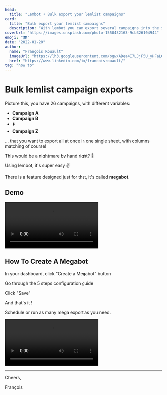 ```yaml
---
head:
  title: "Lembot • Bulk export your lemlist campaigns"
card:
  title: "Bulk export your lemlist campaigns"
  description: "With lembot you can export several campaigns into the same gsheet, one below the other, with automatic columns matching. Let me show you how."
coverUrl: "https://images.unsplash.com/photo-1550432163-9cb326104944"
emoji: "🎓"
date: "2022-01-20"
author:
  name: "François Rouault"
  imageUrl: "https://lh3.googleusercontent.com/ogw/ADea4I7LJjF5U_yHFaLQIoNCysLkiEHPLHnWKxj0i1SadVY=s32-c-mo"
  href: "https://www.linkedin.com/in/francoisrouault/"
tag: "how to"
---
```


# Bulk lemlist campaign exports

Picture this, you have 26 campaigns, with different variables:

- **Campaign A**
- **Campaign B**
- ⬇️
- **Campaign Z**

... that you want to export all at once in one single sheet, with columns matching of course!

This would be a nightmare by hand right? 🤯

Using lembot, it's super easy ✌️

There is a feature designed just for that, it's called **megabot**.

## Demo

![demo megabot in action](https://user-images.githubusercontent.com/2499356/151619169-61db8931-d5f9-4808-8a52-28b4e7644629.mp4)

## How To Create A Megabot

In your dashboard, click "Create a Megabot" button

Go through the 5 steps configuration guide

Click "Save"

And that's it !

Schedule or run as many mega export as you need.

![how to create a megabot](https://user-images.githubusercontent.com/2499356/151677870-bdcc60a0-c37c-4780-99e2-ff0012b789a0.mp4)

---

Cheers,

François

